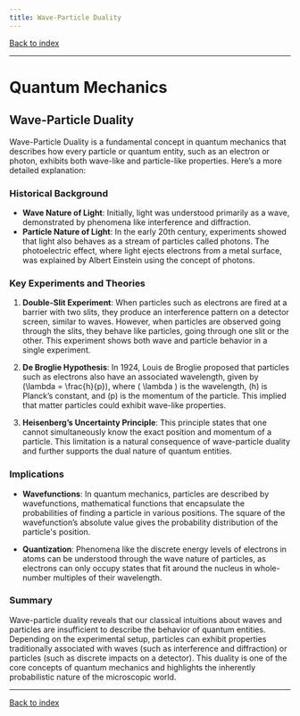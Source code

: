 ```yaml
---
title: Wave-Particle Duality
---
```


[Back to index](index.html)

---
# Quantum Mechanics
## Wave-Particle Duality

Wave-Particle Duality is a fundamental concept in quantum mechanics that describes how every particle or quantum entity, such as an electron or photon, exhibits both wave-like and particle-like properties. Here’s a more detailed explanation:

### Historical Background
- **Wave Nature of Light**: Initially, light was understood primarily as a wave, demonstrated by phenomena like interference and diffraction. 
- **Particle Nature of Light**: In the early 20th century, experiments showed that light also behaves as a stream of particles called photons. The photoelectric effect, where light ejects electrons from a metal surface, was explained by Albert Einstein using the concept of photons.

### Key Experiments and Theories
1. **Double-Slit Experiment**: When particles such as electrons are fired at a barrier with two slits, they produce an interference pattern on a detector screen, similar to waves. However, when particles are observed going through the slits, they behave like particles, going through one slit or the other. This experiment shows both wave and particle behavior in a single experiment.

2. **De Broglie Hypothesis**: In 1924, Louis de Broglie proposed that particles such as electrons also have an associated wavelength, given by \(\lambda = \frac{h}{p}\), where \( \lambda \) is the wavelength, \(h\) is Planck’s constant, and \(p\) is the momentum of the particle. This implied that matter particles could exhibit wave-like properties.

3. **Heisenberg’s Uncertainty Principle**: This principle states that one cannot simultaneously know the exact position and momentum of a particle. This limitation is a natural consequence of wave-particle duality and further supports the dual nature of quantum entities.

### Implications
- **Wavefunctions**: In quantum mechanics, particles are described by wavefunctions, mathematical functions that encapsulate the probabilities of finding a particle in various positions. The square of the wavefunction’s absolute value gives the probability distribution of the particle's position.

- **Quantization**: Phenomena like the discrete energy levels of electrons in atoms can be understood through the wave nature of particles, as electrons can only occupy states that fit around the nucleus in whole-number multiples of their wavelength.

### Summary
Wave-particle duality reveals that our classical intuitions about waves and particles are insufficient to describe the behavior of quantum entities. Depending on the experimental setup, particles can exhibit properties traditionally associated with waves (such as interference and diffraction) or particles (such as discrete impacts on a detector). This duality is one of the core concepts of quantum mechanics and highlights the inherently probabilistic nature of the microscopic world.

---
[Back to index](index.html)
